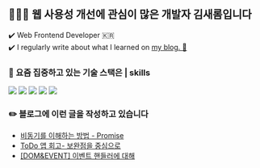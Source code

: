 ## 👩🏻‍💻  웹 사용성 개선에 관심이 많은 개발자 김새롬입니다 
 ✔️ Web Frontend Developer 🇰🇷 <br />
 ✔️ I regularly write about what I learned on [my blog. 👀](https://velog.io/@sagesrkim)


### 📌 요즘 집중하고 있는 기술 스택은 | skills 
<p>
 <img src="https://img.shields.io/badge/typescript-255dbb?style=for-the-badge&logo=firebase&logoColor=white">
 <img src="https://img.shields.io/badge/react-Aedffb?style=for-the-badge&logo=react&logoColor=black">
 <img src="https://img.shields.io/badge/javascript-Deba54?style=for-the-badge&logo=javascript&logoColor=black">
 <img src="https://img.shields.io/badge/html5-D02a03?style=for-the-badge&logo=html5&logoColor=white"> 
  <img src="https://img.shields.io/badge/css-0f1350?style=for-the-badge&logo=css3&logoColor=white"> 
</p>


### ✏️ 블로그에 이런 글을 작성하고 있습니다
* [비동기를 이해하는 방법 - Promise](https://velog.io/@sagesrkim/%EB%B9%84%EB%8F%99%EA%B8%B0%EB%A5%BC-%EC%9D%B4%ED%95%B4%ED%95%98%EB%8A%94-%EB%B0%A9%EB%B2%95-Promise-%EC%A0%95%EB%A6%AC)
* [ToDo 앱 회고- 보완점을 중심으로](https://blog.naver.com/saltypicnic/223001278273) <br />
* [[DOM&EVENT] 이벤트 핸들러에 대해](https://blog.naver.com/saltypicnic/222982561723) 
